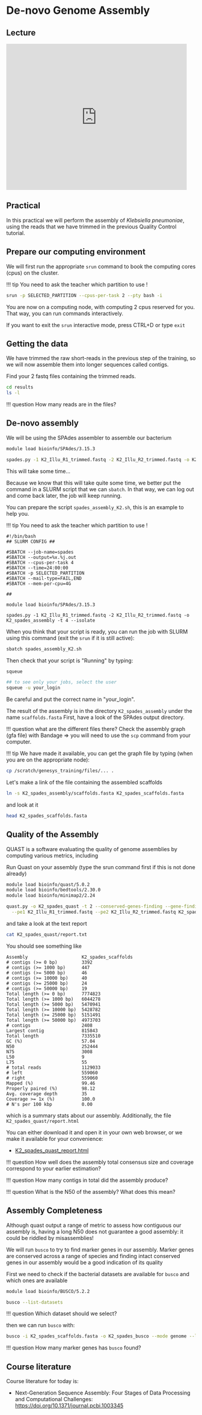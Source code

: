 # De-novo Genome Assembly

## Lecture

<iframe src="https://docs.google.com/presentation/d/e/2PACX-1vQ-Oj4CHFeUS6pTU1VpgQNyiA10D3KUxGBrlMFbnLy7G4nA2W2RtQV85KO_CbcA9R7jATZ6XKc4vAcL/embed?start=false&loop=false&delayms=3000" frameborder="0" width="480" height="389" allowfullscreen="true" mozallowfullscreen="true" webkitallowfullscreen="true"></iframe>


## Practical

In this practical we will perform the assembly of _Klebsiella pneumoniae_, using the reads that we have trimmed in the previous Quality Control tutorial.

## Prepare our computing environment

We will first run the appropriate `srun` command to book the computing cores (cpus) on the cluster.

!!! tip
    You need to ask the teacher which partition to use !

```bash
srun -p SELECTED_PARTITION --cpus-per-task 2 --pty bash -i
```

You are now on a computing node, with computing 2 cpus reserved for you. That way, you can run commands interactively.

If you want to exit the `srun` interactive mode, press CTRL+D or type `exit`

## Getting the data

We have trimmed the raw short-reads in the previous step of the training, so we will now assemble them into longer sequences called contigs.

Find your 2 fastq files containing the trimmed reads.

```bash
cd results
ls -l
```


!!! question
    How many reads are in the files?

## De-novo assembly

We will be using the SPAdes assembler to assemble our bacterium

```bash
module load bioinfo/SPAdes/3.15.3

spades.py -1 K2_Illu_R1_trimmed.fastq -2 K2_Illu_R2_trimmed.fastq -o K2_spades_assembly -t 4 --isolate
```

This will take some time...

Because we know that this will take quite some time, we better put the command in a SLURM script that we can `sbatch`.
In that way, we can log out and come back later, the job will keep running.

You can prepare the script `spades_assembly_K2.sh`, this is an example to help you.

!!! tip
    You need to ask the teacher which partition to use !

```
#!/bin/bash
## SLURM CONFIG ##

#SBATCH --job-name=spades
#SBATCH --output=%x.%j.out
#SBATCH --cpus-per-task 4
#SBATCH --time=24:00:00
#SBATCH -p SELECTED_PARTITION
#SBATCH --mail-type=FAIL,END
#SBATCH --mem-per-cpu=4G

##

module load bioinfo/SPAdes/3.15.3

spades.py -1 K2_Illu_R1_trimmed.fastq -2 K2_Illu_R2_trimmed.fastq -o K2_spades_assembly -t 4 --isolate

```

When you think that your script is ready, you can run the job with SLURM using this command (exit the `srun` if it is still active):

```bash
sbatch spades_assembly_K2.sh
```

Then check that your script is "Running" by typing:
```bash
squeue

## to see only your jobs, select the user
squeue -u your_login
```
Be careful and put the correct name in "your_login".

The result of the assembly is in the directory `K2_spades_assembly` under the name `scaffolds.fasta`
First, have a look of the SPAdes output directory.

!!! question
    what are the different files there?
    Check the assembly graph (gfa file) with Bandage => you will need to use the `scp` command from your computer.

!!! tip
    We have made it available, you can get the graph file by typing (when you are on the appropriate node):

```bash
cp /scratch/genesys_training/files/... .
```

Let's make a link of the file containing the assembled scaffolds

```bash
ln -s K2_spades_assembly/scaffolds.fasta K2_spades_scaffolds.fasta
```

and look at it

```bash
head K2_spades_scaffolds.fasta
```

## Quality of the Assembly

QUAST is a software evaluating the quality of genome assemblies by computing various metrics, including

Run Quast on your assembly (type the srun command first if this is not done already)

```bash
module load bioinfo/quast/5.0.2
module load bioinfo/bedtools/2.30.0
module load bioinfo/minimap2/2.24

quast.py -o K2_spades_quast -t 2 --conserved-genes-finding --gene-finding \
  --pe1 K2_Illu_R1_trimmed.fastq --pe2 K2_Illu_R2_trimmed.fastq K2_spades_scaffolds.fasta
```

and take a look at the text report

```bash
cat K2_spades_quast/report.txt
```

You should see something like

```
Assembly                    K2_spades_scaffolds
# contigs (>= 0 bp)         3392               
# contigs (>= 1000 bp)      447                
# contigs (>= 5000 bp)      46                 
# contigs (>= 10000 bp)     40                 
# contigs (>= 25000 bp)     24                 
# contigs (>= 50000 bp)     19                 
Total length (>= 0 bp)      7774823            
Total length (>= 1000 bp)   6044278            
Total length (>= 5000 bp)   5470941            
Total length (>= 10000 bp)  5428782            
Total length (>= 25000 bp)  5151491            
Total length (>= 50000 bp)  4973703            
# contigs                   2408               
Largest contig              815843             
Total length                7335510            
GC (%)                      57.04              
N50                         252444             
N75                         3008               
L50                         9                  
L75                         55                 
# total reads               1129033            
# left                      559060             
# right                     559060             
Mapped (%)                  99.46              
Properly paired (%)         98.12              
Avg. coverage depth         35                 
Coverage >= 1x (%)          100.0              
# N's per 100 kbp           0.00      
```

which is a summary stats about our assembly.
Additionally, the file `K2_spades_quast/report.html`

You can either download it and open it in your own web browser, or we make it available for your convenience:

- [K2_spades_quast_report.html](data/assembly/quast_report.html)


!!! question
    How well does the assembly total consensus size and coverage correspond to your earlier estimation?

!!! question
    How many contigs in total did the assembly produce?

!!! question
    What is the N50 of the assembly? What does this mean?

## Assembly Completeness

Although quast output a range of metric to assess how contiguous our assembly is, having a long N50 does not guarantee a good assembly: it could be riddled by misassemblies!

We will run `busco` to try to find marker genes in our assembly. Marker genes are conserved across a range of species and finding intact conserved genes in our assembly would be a good indication of its quality

First we need to check if the bacterial datasets are available for `busco` and which ones are available

```bash
module load bioinfo/BUSCO/5.2.2

busco --list-datasets
```
!!! question
    Which dataset should we select?

then we can run `busco` with:

```bash
busco -i K2_spades_scaffolds.fasta -o K2_spades_busco --mode genome --lineage_dataset enterobacterales_odb10
```

!!! question
    How many marker genes has `busco` found?

## Course literature

Course literature for today is:

- Next-Generation Sequence Assembly: Four Stages of Data Processing and Computational Challenges: <https://doi.org/10.1371/journal.pcbi.1003345>
